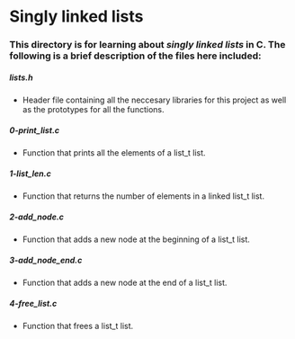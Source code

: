 # Singly linked lists
### This directory is for learning about _singly linked lists_ in C. The following is a brief description of the files here included:

##### lists.h
* Header file containing all the neccesary libraries for this project as well as the prototypes for all the functions.

##### 0-print_list.c
* Function that prints all the elements of a list_t list.

##### 1-list_len.c
* Function that returns the number of elements in a linked list_t list.

##### 2-add_node.c
* Function that adds a new node at the beginning of a list_t list.

##### 3-add_node_end.c
* Function that adds a new node at the end of a list_t list.

##### 4-free_list.c
* Function that frees a list_t list.
